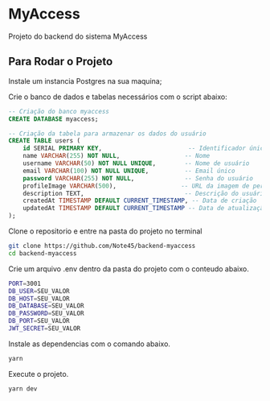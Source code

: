 # MyAccess

Projeto do backend do sistema MyAccess

## Para Rodar o Projeto
Instale um instancia Postgres na sua maquina;

Crie o banco de dados e tabelas necessários com o script abaixo:

```SQL
-- Criação do banco myaccess
CREATE DATABASE myaccess;

-- Criação da tabela para armazenar os dados do usuário
CREATE TABLE users (
    id SERIAL PRIMARY KEY,                        -- Identificador único, gerado automaticamente
    name VARCHAR(255) NOT NULL,                  -- Nome 
    username VARCHAR(50) NOT NULL UNIQUE,        -- Nome de usuário
    email VARCHAR(100) NOT NULL UNIQUE,          -- Email único
    password VARCHAR(255) NOT NULL,              -- Senha do usuário
    profileImage VARCHAR(500),                  -- URL da imagem de perfil
    description TEXT,                            -- Descrição do usuário
    createdAt TIMESTAMP DEFAULT CURRENT_TIMESTAMP, -- Data de criação
    updatedAt TIMESTAMP DEFAULT CURRENT_TIMESTAMP -- Data de atualização
);
```

Clone o repositorio e entre na pasta do projeto no terminal

```bash
git clone https://github.com/Note45/backend-myaccess
cd backend-myaccess
```
Crie um arquivo .env dentro da pasta do projeto com o conteudo abaixo.

```bash
PORT=3001
DB_USER=SEU_VALOR
DB_HOST=SEU_VALOR
DB_DATABASE=SEU_VALOR
DB_PASSWORD=SEU_VALOR
DB_PORT=SEU_VALOR
JWT_SECRET=SEU_VALOR
```
Instale as dependencias com o comando abaixo.

```bash
yarn
```
Execute o projeto.

```bash
yarn dev
```



